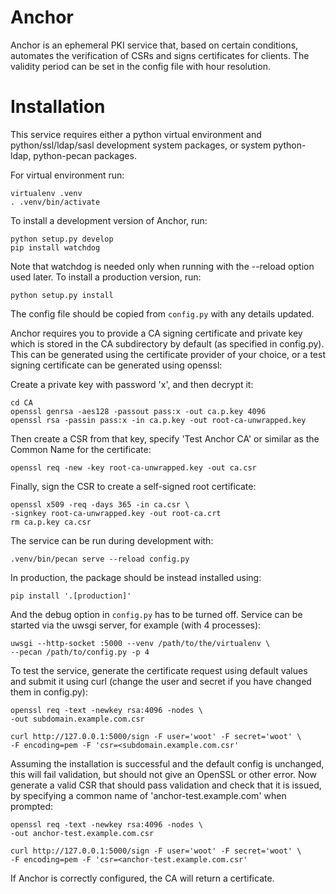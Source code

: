 Anchor
============

Anchor is an ephemeral PKI service that, based on certain conditions,
automates the verification of CSRs and signs certificates for clients.
The validity period can be set in the config file with hour resolution.

Installation
============

This service requires either a python virtual environment and
python/ssl/ldap/sasl development system packages, or system
python-ldap, python-pecan packages.

For virtual environment run:

    virtualenv .venv
    . .venv/bin/activate

To install a development version of Anchor, run:

    python setup.py develop
    pip install watchdog

Note that watchdog is needed only when running with the --reload option used
later. To install a production version, run:

    python setup.py install

The config file should be copied from `config.py` with any details updated.

Anchor requires you to provide a CA signing certificate and private key
which is stored in the CA subdirectory by default (as specified in
config.py). This can be generated using the certificate provider of
your choice, or a test signing certificate can be generated using
openssl:

Create a private key with password 'x', and then decrypt it:

    cd CA
    openssl genrsa -aes128 -passout pass:x -out ca.p.key 4096
    openssl rsa -passin pass:x -in ca.p.key -out root-ca-unwrapped.key

Then create a CSR from that key, specify 'Test Anchor CA' or similar as
the Common Name for the certificate:

    openssl req -new -key root-ca-unwrapped.key -out ca.csr

Finally, sign the CSR to create a self-signed root certificate:

    openssl x509 -req -days 365 -in ca.csr \
    -signkey root-ca-unwrapped.key -out root-ca.crt
    rm ca.p.key ca.csr

The service can be run during development with:

    .venv/bin/pecan serve --reload config.py

In production, the package should be instead installed using:

    pip install '.[production]'

And the debug option in `config.py` has to be turned off. Service can
be started via the uwsgi server, for example (with 4 processes):

    uwsgi --http-socket :5000 --venv /path/to/the/virtualenv \
    --pecan /path/to/config.py -p 4

To test the service, generate the certificate request using default
values and submit it using curl (change the user and secret if you have
changed them in config.py):

    openssl req -text -newkey rsa:4096 -nodes \
    -out subdomain.example.com.csr

    curl http://127.0.0.1:5000/sign -F user='woot' -F secret='woot' \
    -F encoding=pem -F 'csr=<subdomain.example.com.csr'

Assuming the installation is successful and the default config is
unchanged, this will fail validation, but should not give an OpenSSL or
other error. Now generate a valid CSR that should pass validation and
check that it is issued, by specifying a common name of
'anchor-test.example.com' when prompted:

    openssl req -text -newkey rsa:4096 -nodes \
    -out anchor-test.example.com.csr

    curl http://127.0.0.1:5000/sign -F user='woot' -F secret='woot' \
    -F encoding=pem -F 'csr=<anchor-test.example.com.csr'

If Anchor is correctly configured, the CA will return a certificate.

